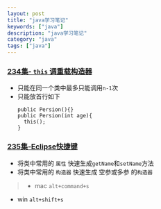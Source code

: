 ```yaml
---
layout: post
title: "java学习笔记"
keywords: ["java"]
description: "java学习笔记"
category: "java"
tags: ["java"]
---
```


### [234集- `this` 调重载构造器 ](https://www.bilibili.com/video/BV1Kb411W75N?p=234)

- 只能在同一个类中最多只能调用`n-1`次
- 只能放首行如下
  ```
  public Persion(){}
  public Persion(int age){
  	this();
  }
  ```

### [235集-Eclipse快捷键](https://www.bilibili.com/video/BV1Kb411W75N?p=235)
- 将类中常用的 `属性` 快速生成`getName`和`setName`方法
- 将类中常用的 `构造器` 快速生成 空参或多参 的`构造器`
> - mac `alt+command+s`
  - win `alt+shift+s`